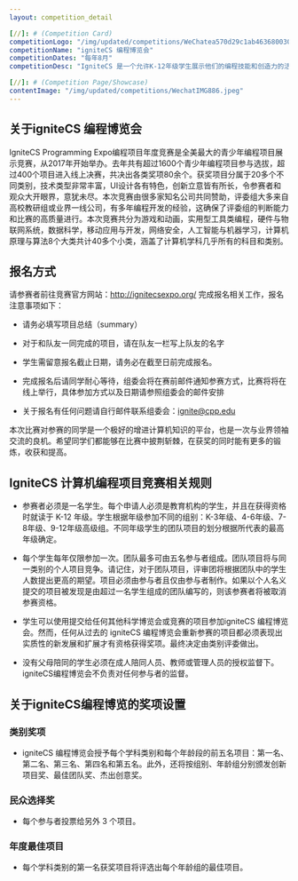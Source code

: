 ```yaml
---
layout: competition_detail

[//]: # (Competition Card)
competitionLogo: "/img/updated/competitions/WeChatea570d29c1ab46368003021e64e25aa1.png"
competitionName: "igniteCS 编程博览会"
competitionDates: "每年8月"
competitionDesc: "IgniteCS 是一个允许K-12年级学生展示他们的编程技能和创造力的活动。这个活动包括从机器人学、移动和网页开发到网络安全的各种编程项目。"

[//]: # (Competition Page/Showcase)
contentImage: "/img/updated/competitions/WechatIMG886.jpeg"
---
```


## 关于igniteCS 编程博览会

IgniteCS Programming Expo编程项目年度竞赛是全美最大的青少年编程项目展示竞赛，从2017年开始举办。去年共有超过1600个青少年编程项目参与选拔，超过400个项目进入线上决赛，共决出各类奖项80余个。获奖项目分属于20多个不同类别，技术类型非常丰富，UI设计各有特色，创新立意皆有所长，令参赛者和观众大开眼界，意犹未尽。本次竞赛由很多家知名公司共同赞助，评委组大多来自高校教研组或业界一线公司，有多年编程开发的经验，这确保了评委组的判断能力和比赛的高质量进行。本次竞赛共分为游戏和动画，实用型工具类编程，硬件与物联网系统，数据科学，移动应用与开发，网络安全，人工智能与机器学习，计算机原理与算法8个大类共计40多个小类，涵盖了计算机学科几乎所有的科目和类别。

## 报名方式

请参赛者前往竞赛官方网站：http://ignitecsexpo.org/ 完成报名相关工作，报名注意事项如下：

+ 请务必填写项目总结（summary）

+ 对于和队友一同完成的项目，请在队友一栏写上队友的名字

+ 学生需留意报名截止日期，请务必在截至日前完成报名。

+ 完成报名后请同学耐心等待，组委会将在赛前邮件通知参赛方式，比赛将将在线上举行，具体参加方式以及日期请参照组委会的邮件安排

+ 关于报名有任何问题请自行邮件联系组委会：ignite@cpp.edu
  
本次比赛对参赛的同学是一个极好的增进计算机知识的平台，也是一次与业界领袖交流的良机。希望同学们都能够在比赛中披荆斩棘，在获奖的同时能有更多的锻炼，收获和提高。

## IgniteCS 计算机编程项目竞赛相关规则

+ 参赛者必须是一名学生。每个申请人必须是教育机构的学生，并且在获得资格时就读于 K-12 年级。学生根据年级参加不同的组别：K-3年级、4-6年级、7-8年级、9-12年级高级组。不同年级学生的团队项目的划分根据所代表的最高年级确定。

+ 每个学生每年仅限参加一次。团队最多可由五名参与者组成。团队项目将与同一类别的个人项目竞争。请记住，对于团队项目，评审团将根据团队中的学生人数提出更高的期望。项目必须由参与者且仅由参与者制作。如果以个人名义提交的项目被发现是由超过一名学生组成的团队编写的，则该参赛者将被取消参赛资格。

+ 学生可以使用提交给任何其他科学博览会或竞赛的项目参加igniteCS 编程博览会。然而，任何从过去的 igniteCS 编程博览会重新参赛的项目都必须表现出实质性的新发展和扩展才有资格获得奖项。最终决定由类别评委做出。

+ 没有父母陪同的学生必须在成人陪同人员、教师或管理人员的授权监督下。 igniteCS编程博览会不负责对任何参与者的监督。

## 关于igniteCS编程博览的奖项设置

### 类别奖项

+ igniteCS 编程博览会授予每个学科类别和每个年龄段的前五名项目：第一名、第二名、第三名、第四名和第五名。此外，还将按组别、年龄组分别颁发创新项目奖、最佳团队奖、杰出创意奖。

### 民众选择奖

+ 每个参与者投票给另外 3 个项目。

### 年度最佳项目

+ 每个学科类别的第一名获奖项目将评选出每个年龄组的最佳项目。

  
